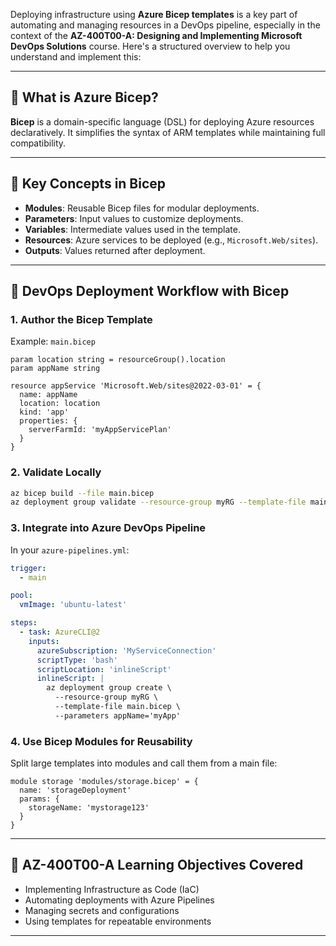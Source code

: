 Deploying infrastructure using **Azure Bicep templates** is a key part of automating and managing resources in a DevOps pipeline, especially in the context of the **AZ-400T00-A: Designing and Implementing Microsoft DevOps Solutions** course. Here's a structured overview to help you understand and implement this:

---

## 🚀 What is Azure Bicep?

**Bicep** is a domain-specific language (DSL) for deploying Azure resources declaratively. It simplifies the syntax of ARM templates while maintaining full compatibility.

---

## 🧱 Key Concepts in Bicep

- **Modules**: Reusable Bicep files for modular deployments.
- **Parameters**: Input values to customize deployments.
- **Variables**: Intermediate values used in the template.
- **Resources**: Azure services to be deployed (e.g., `Microsoft.Web/sites`).
- **Outputs**: Values returned after deployment.

---

## 🔧 DevOps Deployment Workflow with Bicep

### 1. **Author the Bicep Template**

Example: `main.bicep`

```bicep
param location string = resourceGroup().location
param appName string

resource appService 'Microsoft.Web/sites@2022-03-01' = {
  name: appName
  location: location
  kind: 'app'
  properties: {
    serverFarmId: 'myAppServicePlan'
  }
}
```

### 2. **Validate Locally**

```bash
az bicep build --file main.bicep
az deployment group validate --resource-group myRG --template-file main.bicep
```

### 3. **Integrate into Azure DevOps Pipeline**

In your `azure-pipelines.yml`:

```yaml
trigger:
  - main

pool:
  vmImage: 'ubuntu-latest'

steps:
  - task: AzureCLI@2
    inputs:
      azureSubscription: 'MyServiceConnection'
      scriptType: 'bash'
      scriptLocation: 'inlineScript'
      inlineScript: |
        az deployment group create \
          --resource-group myRG \
          --template-file main.bicep \
          --parameters appName='myApp'
```

### 4. **Use Bicep Modules for Reusability**

Split large templates into modules and call them from a main file:

```bicep
module storage 'modules/storage.bicep' = {
  name: 'storageDeployment'
  params: {
    storageName: 'mystorage123'
  }
}
```

---

## 📘 AZ-400T00-A Learning Objectives Covered

- Implementing Infrastructure as Code (IaC)
- Automating deployments with Azure Pipelines
- Managing secrets and configurations
- Using templates for repeatable environments

---
